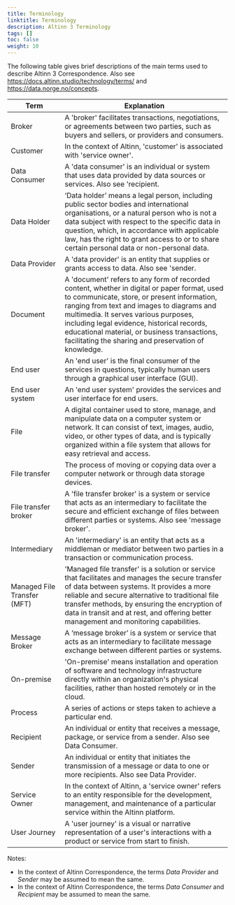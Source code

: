 ```yaml
---
title: Terminology
linktitle: Terminology
description: Altinn 3 Terminology
tags: []
toc: false
weight: 10
---
```


The following table gives brief descriptions of the main terms used to describe
Altinn 3 Correspondence. Also see https://docs.altinn.studio/technology/terms/ and <https://data.norge.no/concepts>.

| **Term**                       | **Explanation**                                                                                                                                                                                                                                          |
|--------------------------------|----------------------------------------------------------------------------------------------------------------------------------------------------------------------------------------------------------------------------------------------------------|
| Broker                         | A 'broker' facilitates transactions, negotiations, or agreements between two parties, such as buyers and sellers, or providers and consumers. |
| Customer                       | In the context of Altinn, 'customer' is  associated with 'service owner'. |
| Data Consumer                  | A 'data consumer' is an individual or system that uses data provided by data sources or services. Also see 'recipient.
| Data Holder                    | ‘Data holder’ means a legal person, including public sector bodies and international organisations, or a natural person who is not a data subject with respect to the specific data in question, which, in accordance with applicable law, has the right to grant access to or to share certain personal data or non-personal data. |
| Data Provider                  | A 'data provider' is an entity that supplies or grants access to data.  Also see 'sender. |
| Document                       | A 'document' refers to any form of recorded content, whether in digital or paper format, used to communicate, store, or present information, ranging from text and images to diagrams and multimedia. It serves various purposes, including legal evidence, historical records, educational material, or business transactions, facilitating the sharing and preservation of knowledge.                                                                                                                                                                                                                                                      |
| End user                       | An 'end user' is the final consumer of the services in questions, typically human users through a graphical user interface (GUI).  |
| End user system                | An 'end user system' provides the services and user interface for end users. |
| File                           | A digital container used to store, manage, and manipulate data on a computer system or network. It can consist of text, images, audio, video, or other types of data, and is typically organized within a file system that allows for easy retrieval and access. |
| File transfer                  | The process of moving or copying data over a computer network or through data storage devices.                                                                                                                                                                                                                                                      |
| File transfer broker           | A 'file transfer broker' is a system or service that acts as an intermediary to facilitate the secure and efficient exchange of files between different parties or systems. Also see 'message broker'. |
| Intermediary                   | An 'intermediary' is an entity that acts as a middleman or mediator between two parties in a transaction or communication process. |
| Managed File Transfer (MFT)    | 'Managed file transfer' is a solution or service that facilitates and manages the secure transfer of data between systems. It provides a more reliable and secure alternative to traditional file transfer methods, by ensuring the encryption of data in transit and at rest, and offering better management and monitoring capabilities. |
| Message Broker                 | A ‘message broker’ is a system or service that acts as an intermediary to facilitate message exchange between different parties or systems. |
| On-premise                     | 'On-premise' means installation and operation of software and technology infrastructure directly within an organization's physical facilities, rather than hosted remotely or in the cloud. |
| Process                        | A series of actions or steps taken to achieve a particular end.                                                                                                                                                                                                                                                      |
| Recipient                      | An individual or entity that receives a message, package, or service from a sender. Also see Data Consumer. |
| Sender                         | An individual or entity that initiates the transmission of a message or data to one or more recipients. Also see Data Provider. |
| Service Owner                  | In the context of Altinn, a 'service owner' refers to an entity responsible for the development, management, and maintenance of a particular service within the Altinn platform. |
| User Journey                   | A 'user journey' is a visual or narrative representation of a user's interactions with a product or service from start to finish. |

<!--

A longer list of terms. kept as a comment until further: 

| **Term**                       | **Explanation**                                                                                                                                                                                                                                          |
|--------------------------------|----------------------------------------------------------------------------------------------------------------------------------------------------------------------------------------------------------------------------------------------------------|
| Case                           | TBD                                                                                                                                                                                                                                                      |
| Case folder                    | TBD                                                                                                                                                                                                                                                      |
| Case management                | TBD                                                                                                                                                                                                                                                      |
| Cloud                          | TBD                                                                                                                                                                                                                                                      |
| Consumer                       | TBD                                                                                                                                                                                                                                                      |
| Data Broker                    | TBD                                                                                                                                                                                                                                                      |
| Data Holder                    | ‘Data holder’ means a legal person, including public sector bodies and international organisations, or a natural person who is not a data subject with respect to the specific data in question, which, in accordance with applicable Union or national law, has the right to grant access to or to share certain personal data or non-personal data. |
| Dialog                         | A 'dialog' is a conversation between two or more people or entities, typically characterized by an exchange of ideas, information, or sentiments.                                                                                                                                                                                                                                                      |
| Document                       | A 'document' refers to any form of recorded content, whether in digital or paper format, used to communicate, store, or present information, ranging from text and images to diagrams and multimedia. It serves various purposes, including legal evidence, historical records, educational material, or business transactions, facilitating the sharing and preservation of knowledge.                                                                                                                                                                                                                                                      |
| End-to-end process             | TBD                                                                                                                                                                                                                                                      |
| End user                       | TBD                                                                                                                                                                                                                                                      |
| End user system                | TBD                                                                                                                                                                                                                                                      |
| Enterprise                     | TBD. Note: Virtual enterprise, end-to-end processes and seamless services                                                                                                                                                                                |
| File                           | A digital container used to store, manage, and manipulate data on a computer system or network. It can consist of text, images, audio, video, or other types of data, and is typically organized within a file system that allows for easy retrieval and access. |
| File transfer                  | The process of moving or copying data over a computer network or through data storage devices.                                                                                                                                                                                                                                                      |
| Graphical User Interface (GUI) | A visual interface that allows human users to interact with electronic devices using icons, buttons, and other graphical elements instead of text-based command lines. |
| Intermediary                   | an entity that acts as a middleman or mediator between two parties in a transaction or communication process. |
| Managed File Transfer (MFT)    | A solution or service that facilitates and manages the secure transfer of data between systems. It provides a more reliable and secure alternative to traditional file transfer methods, by ensuring the encryption of data in transit and at rest, and offering better management and monitoring capabilities. |
| Message Broker                 | A solution or service that enables communication between different applications by translating and routing messages. |
| On-premise                     | Installation and operation of software and technology infrastructure directly within an organization's physical facilities, rather than hosted remotely or in the cloud.                                                                                                                                                                                                                                                      |
| Process                        | A series of actions or steps taken to achieve a particular end.                                                                                                                                                                                                                                                      |
| Provider                       |                                                                                                                                                                                                                                                |
| Recipient                      | An individual or entity that receives a message, package, or service from a sender. |
| Seamless services              | TBD                                                                                                                                                                                                                                                      |
| Sender                         | An individual or entity that initiates the transmission of a message or data to one or more recipients. |
| Service-based Routing          | See https://www.ehelse.no/standardisering/om-standardisering-i-e-helse/tjenestebasert-adressering                                                                                                                                                                                                                                                      |
| User Journey                   | A 'user journey' is a visual or narrative representation of a user's interactions with a product or service from start to finish. |

-->

Notes: 
* In the context of Altinn Correspondence, the terms _Data Provider_ and _Sender_ may be assumed to mean the same.
* In the context of Altinn Correspondence, the terms _Data Consumer_ and _Recipient_ may be assumed to mean the same.
  <!-- are used interchangeably. -->
